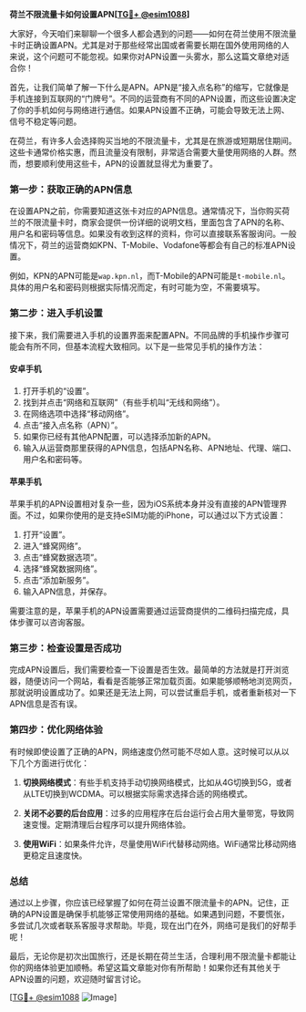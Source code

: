 **荷兰不限流量卡如何设置APN[[TG💪+ @esim1088](https://t.me/s/esim1088)]**

大家好，今天咱们来聊聊一个很多人都会遇到的问题——如何在荷兰使用不限流量卡时正确设置APN。尤其是对于那些经常出国或者需要长期在国外使用网络的人来说，这个问题可不能忽视。如果你对APN设置一头雾水，那么这篇文章绝对适合你！

首先，让我们简单了解一下什么是APN。APN是“接入点名称”的缩写，它就像是手机连接到互联网的“门牌号”。不同的运营商有不同的APN设置，而这些设置决定了你的手机如何与网络进行通信。如果APN设置不正确，可能会导致无法上网、信号不稳定等问题。

在荷兰，有许多人会选择购买当地的不限流量卡，尤其是在旅游或短期居住期间。这些卡通常价格实惠，而且流量没有限制，非常适合需要大量使用网络的人群。然而，想要顺利使用这些卡，APN的设置就显得尤为重要了。

### **第一步：获取正确的APN信息**

在设置APN之前，你需要知道这张卡对应的APN信息。通常情况下，当你购买荷兰的不限流量卡时，商家会提供一份详细的说明文档，里面包含了APN的名称、用户名和密码等信息。如果没有收到这样的资料，你可以直接联系客服询问。一般情况下，荷兰的运营商如KPN、T-Mobile、Vodafone等都会有自己的标准APN设置。

例如，KPN的APN可能是`wap.kpn.nl`，而T-Mobile的APN可能是`t-mobile.nl`。具体的用户名和密码则根据实际情况而定，有时可能为空，不需要填写。

### **第二步：进入手机设置**

接下来，我们需要进入手机的设置界面来配置APN。不同品牌的手机操作步骤可能会有所不同，但基本流程大致相同。以下是一些常见手机的操作方法：

#### **安卓手机**
1. 打开手机的“设置”。
2. 找到并点击“网络和互联网”（有些手机叫“无线和网络”）。
3. 在网络选项中选择“移动网络”。
4. 点击“接入点名称（APN）”。
5. 如果你已经有其他APN配置，可以选择添加新的APN。
6. 输入从运营商那里获得的APN信息，包括APN名称、APN地址、代理、端口、用户名和密码等。

#### **苹果手机**
苹果手机的APN设置相对复杂一些，因为iOS系统本身并没有直接的APN管理界面。不过，如果你使用的是支持eSIM功能的iPhone，可以通过以下方式设置：

1. 打开“设置”。
2. 进入“蜂窝网络”。
3. 点击“蜂窝数据选项”。
4. 选择“蜂窝数据网络”。
5. 点击“添加新服务”。
6. 输入APN信息，并保存。

需要注意的是，苹果手机的APN设置需要通过运营商提供的二维码扫描完成，具体步骤可以咨询客服。

### **第三步：检查设置是否成功**

完成APN设置后，我们需要检查一下设置是否生效。最简单的方法就是打开浏览器，随便访问一个网站，看看是否能够正常加载页面。如果能够顺畅地浏览网页，那就说明设置成功了。如果还是无法上网，可以尝试重启手机，或者重新核对一下APN信息是否有误。

### **第四步：优化网络体验**

有时候即使设置了正确的APN，网络速度仍然可能不尽如人意。这时候可以从以下几个方面进行优化：

1. **切换网络模式**：有些手机支持手动切换网络模式，比如从4G切换到5G，或者从LTE切换到WCDMA。可以根据实际需求选择合适的网络模式。
   
2. **关闭不必要的后台应用**：过多的应用程序在后台运行会占用大量带宽，导致网速变慢。定期清理后台程序可以提升网络体验。

3. **使用WiFi**：如果条件允许，尽量使用WiFi代替移动网络。WiFi通常比移动网络更稳定且速度快。

### **总结**

通过以上步骤，你应该已经掌握了如何在荷兰设置不限流量卡的APN。记住，正确的APN设置是确保手机能够正常使用网络的基础。如果遇到问题，不要慌张，多尝试几次或者联系客服寻求帮助。毕竟，现在出门在外，网络可是我们的好帮手呢！

最后，无论你是初次出国旅行，还是长期在荷兰生活，合理利用不限流量卡都能让你的网络体验更加顺畅。希望这篇文章能对你有所帮助！如果你还有其他关于APN设置的问题，欢迎随时留言讨论。

[[TG💪+ @esim1088](https://t.me/s/esim1088) ![Image](https://i.postimg.cc/4NQfJmqS/Snipaste-2025-05-13-00-14-12.png)]